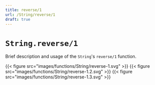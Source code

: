 ```yaml
---
title: reverse/1
url: /String/reverse/1
draft: true
---
```


# `String.reverse/1`
Brief description and usage of the `String`'s `reverse/1` function.

{{< figure src="images/functions/String/reverse-1.svg" >}}
{{< figure src="images/functions/String/reverse-1.2.svg" >}}
{{< figure src="images/functions/String/reverse-1.3.svg" >}}
